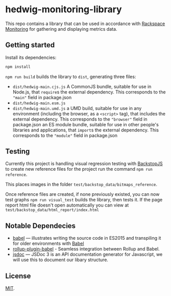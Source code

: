 # hedwig-monitoring-library

This repo contains a library that can be used in accordance with [Rackspace Monitoring](https://developer.rackspace.com/docs/rackspace-monitoring/v1/api-reference/) for gathering and displaying metrics data.

## Getting started

Install its dependencies:

```bash
npm install
```

`npm run build` builds the library to `dist`, generating three files:

* `dist/hedwig-main.cjs.js`
    A CommonJS bundle, suitable for use in Node.js, that `require`s the external dependency. This corresponds to the `"main"` field in package.json
* `dist/hedwig-main.esm.js`
* `dist/hedwig-main.umd.js`
    a UMD build, suitable for use in any environment (including the browser, as a `<script>` tag), that includes the external dependency. This corresponds to the `"browser"` field in package.json
    an ES module bundle, suitable for use in other people's libraries and applications, that `import`s the external dependency. This corresponds to the `"module"` field in package.json

## Testing

Currently this project is handling visual regression testing with [BackstopJS](https://github.com/garris/BackstopJS) to create new reference files for the project run the command `npm run reference`.

This places images in the folder `test/backstop_data/bitmaps_reference`.

Once reference files are created, if none previously existed, you can now test graphs `npm run visual_test` builds the library, then tests it. If the page report html file doesn't open automatically you can view at `test/backstop_data/html_report/index.html`

## Notable Dependecies

* [babel](https://github.com/rollup/rollup-starter-lib/tree/babel) — illustrates writing the source code in ES2015 and transpiling it for older environments with [Babel](https://babeljs.io/)
* [rollup-plugin-babel](https://github.com/rollup/rollup-plugin-babel) -
Seamless integration between Rollup and Babel.
* [jsdoc](https://github.com/jsdoc3/jsdoc) — JSDoc 3 is an API documentation generator for Javascript, we will use this to document our libary structure.



## License

[MIT](LICENSE).
